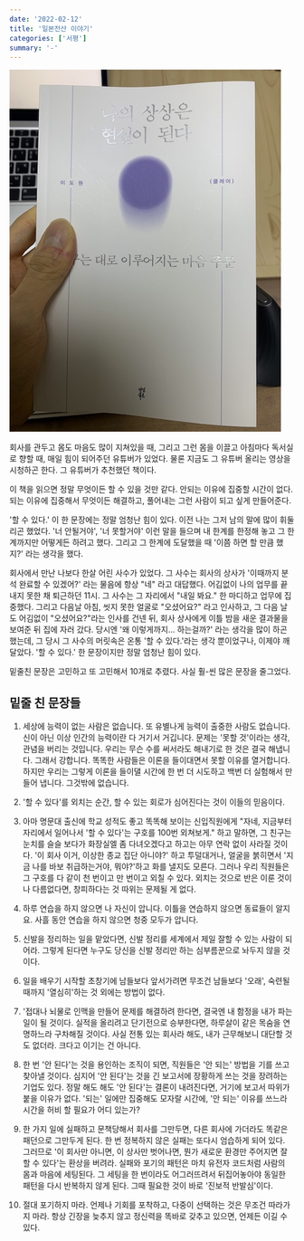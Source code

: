 ```yaml
---
date: '2022-02-12'
title: '일본전산 이야기'
categories: ['서평']
summary: '-'
---
```


![일본전산 이야기](images/my-imagination.jpeg)

회사를 관두고 몸도 마음도 많이 지쳐있을 때, 그리고 그런 몸을 이끌고 아침마다 독서실로 향할 때, 매일 힘이 되어주던 유튜버가 있었다. 물론 지금도 그 유튜버 올리는 영상을 시청하곤 한다. 그 유튜버가 추천했던 책이다.

이 책을 읽으면 정말 무엇이든 할 수 있을 것만 같다. 안되는 이유에 집중할 시간이 없다. 되는 이유에 집중해서 무엇이든 해결하고, 풀어내는 그런 사람이 되고 싶게 만들어준다.

'할 수 있다.' 이 한 문장에는 정말 엄청난 힘이 있다.
이전 나는 그저 남의 말에 많이 휘둘리곤 했었다. '너 안될거야', '너 못할거야' 이런 말을 들으며 내 한계를 한정해 놓고 그 한계까지만 어떻게든 하려고 했다. 그리고 그 한계에 도달했을 때 '이쯤 하면 할 만큼 했지?' 라는 생각을 했다.

회사에서 만난 나보다 한살 어린 사수가 있었다. 그 사수는 회사의 상사가 '이때까지 분석 완료할 수 있겠어?' 라는 물음에 항상 "네" 라고 대답했다.
어김없이 나의 업무를 끝내지 못한 채 퇴근하던 11시.
그 사수는 그 자리에서 "내일 봐요." 한 마디하고 업무에 집중했다.
그리고 다음날 아침, 씻지 못한 얼굴로 "오셨어요?" 라고 인사하고, 그 다음 날도 어김없이 "오셨어요?"라는 인사를 건넨 뒤, 회사 상사에게 이틀 밤을 새운 결과물을 보여준 뒤 집에 자러 갔다.
당시엔 '왜 이렇게까지... 하는걸까?' 라는 생각을 많이 하곤 했는데, 그 당시 그 사수의 머릿속은 온통 '할 수 있다.'라는 생각 뿐이었구나, 이제야 깨달았다.
'할 수 있다.' 한 문장이지만 정말 엄청난 힘이 있다.

밑줄친 문장은 고민하고 또 고민해서 10개로 추렸다. 사실 훨-씬 많은 문장을 줄그었다.

## 밑줄 친 문장들

1. 세상에 능력이 없는 사람은 없습니다. 또 유별나게 능력이 출중한 사람도 없습니다. 신이 아닌 이상 인간의 능력이란 다 거기서 거깁니다. 문제는 '못할 것'이라는 생각, 관념을 버리는 것입니다. 우리는 무슨 수를 써서라도 해내기로 한 것은 결국 해냅니다. 그래서 강합니다. 똑똑한 사람들은 이론을 들이대면서 못할 이유를 열거합니다. 하지만 우리는 그렇게 이론을 들이댈 시간에 한 번 더 시도하고 백번 더 실험해서 만들어 냅니다. 그것밖에 없습니다.

2. '할 수 있다'를 외치는 순간, 할 수 있는 회로가 심어진다는 것이 이들의 믿음이다.

3. 아마 명문대 출신에 학교 성적도 좋고 똑똑해 보이는 신입직원에게 "자네, 지금부터 자리에서 일어나서 '할 수 있다'는 구호를 100번 외쳐보게." 하고 말하면, 그 친구는 눈치를 슬슬 보다가 화장실엘 좀 다녀오겠다고 하고는 아무 연락 없이 사라질 것이다. '이 회사 이거, 이상한 종교 집단 아니야?' 하고 투덜대거나, 얼굴을 붉히면서 '지금 나를 바보 취급하는거야, 뭐야?'하고 화를 낼지도 모른다. 그러나 우리 직원들은 그 구호를 다 같이 천 번이고 만 번이고 외칠 수 있다. 외치는 것으로 반은 이룬 것이나 다름없다면, 창피하다는 것 따위는 문제될 게 없다.

4. 하루 연습을 하지 않으면 나 자신이 압니다. 이틀을 연습하지 않으면 동료들이 알지요. 사흘 동안 연습을 하지 않으면 청중 모두가 압니다.

5. 신발을 정리하는 일을 맡았다면, 신발 정리를 세계에서 제일 잘할 수 있는 사람이 되어라. 그렇게 된다면 누구도 당신을 신발 정리만 하는 심부름꾼으로 놔두지 않을 것이다.

6. 일을 배우기 시작할 초창기에 남들보다 앞서가려면 무조건 남들보다 '오래', 숙련될 때까지 '열심히'하는 것 외에는 방법이 없다.

7. '접대나 뇌물로 인맥을 만들어 문제를 해결하려 한다면, 결국엔 내 함정을 내가 파는 일이 될 것이다. 실적을 올리려고 단기전으로 승부한다면, 하루살이 같은 목숨을 연명하느라 구차해질 것이다. 사실 전통 있는 회사라 해도, 내가 근무해보니 대단할 것도 없더라. 크다고 이기는 건 아니다.

8. 한 번 '안 된다'는 것을 용인하는 조직이 되면, 직원들은 '안 되는' 방법을 기를 쓰고 찾아낼 것이다. 심지어 '안 된다'는 것을 긴 보고서에 장황하게 쓰는 것을 장려하는 기업도 있다. 정말 해도 해도 '안 된다'는 결론이 내려진다면, 거기에 보고서 따위가 붙을 이유가 없다. '되는' 일에만 집중해도 모자랄 시간에, '안 되는' 이유를 쓰느라 시간을 허비 할 필요가 어디 있는가?

9. 한 가지 일에 실패하고 문책당해서 회사를 그만두면, 다른 회사에 가더라도 똑같은 패던으로 그만두게 된다. 한 번 정복하지 않은 실패는 또다시 엄습하게 되어 있다. 그러므로 '이 회사만 아니면, 이 상사만 벗어나면, 뭔가 새로운 환경만 주어지면 잘할 수 있다'는 환상을 버려라. 실패와 포기의 패턴은 마치 유전자 코드처럼 사람의 몸과 마음에 세팅된다. 그 세팅을 한 번이라도 어그러뜨려서 뒤집어놓아야 동일한 패턴을 다시 반복하지 않게 된다. 그때 필요한 것이 바로 '진보적 반발심'이다.

10. 절대 포기하지 마라. 언제나 기회를 포착하고, 다중이 선택하는 것은 무조건 따라가지 마라. 항상 긴장을 늦추지 않고 정신력을 똑바로 갖추고 있으면, 언제든 이길 수 있다.
